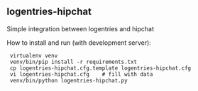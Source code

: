 logentries-hipchat
------------------
Simple integration between logentries and hipchat

How to install and run (with development server):

     virtualenv venv
     venv/bin/pip install -r requirements.txt
     cp logentries-hipchat.cfg.template logentries-hipchat.cfg
     vi logentries-hipchat.cfg    # fill with data
     venv/bin/python logentries-hipchat.py

